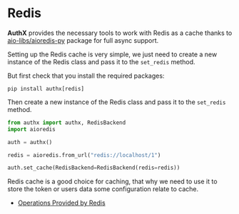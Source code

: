 # Redis

**AuthX** provides the necessary tools to work with Redis as a cache thanks to [aio-libs/aioredis-py](https://github.com/aio-libs/aioredis-py) package for full async support.

Setting up the Redis cache is very simple, we just need to create a new instance of the Redis class and pass it to the `set_redis` method.

But first check that you install the required packages:

```shell
pip install authx[redis]
```

Then create a new instance of the Redis class and pass it to the `set_redis` method.

```python
from authx import authx, RedisBackend
import aioredis

auth = authx()

redis = aioredis.from_url("redis://localhost/1")

auth.set_cache(RedisBackend=RedisBackend(redis=redis))
```

Redis cache is a good choice for caching, that why we need to use it to store the token or users data some configuration relate to cache.

- [Operations Provided by Redis](redis.md)
